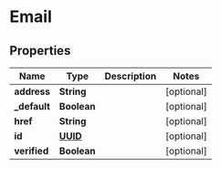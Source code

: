 
# Email

## Properties
Name | Type | Description | Notes
------------ | ------------- | ------------- | -------------
**address** | **String** |  |  [optional]
**_default** | **Boolean** |  |  [optional]
**href** | **String** |  |  [optional]
**id** | [**UUID**](UUID.md) |  |  [optional]
**verified** | **Boolean** |  |  [optional]



